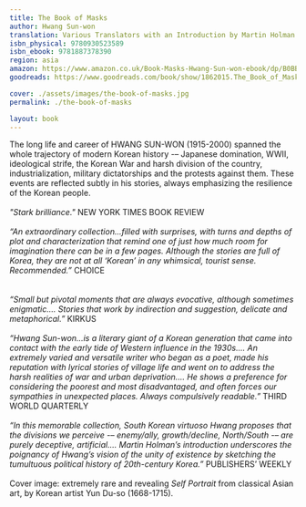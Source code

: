 ```yaml
---
title: The Book of Masks
author: Hwang Sun-won
translation: Various Translators with an Introduction by Martin Holman
isbn_physical: 9780930523589 
isbn_ebook: 9781887378390
region: asia
amazon: https://www.amazon.co.uk/Book-Masks-Hwang-Sun-won-ebook/dp/B0BBSPYCNN/ref=sr_1_1?crid=1I1RZ7B2A8KEN&keywords=hwang+sun-won+the+book+of+masks+ebook&qid=1662828868&s=digital-text&sprefix=hwang+sun-won+the+book+of+masks+ebook%2Cdigital-text%2C57&sr=1-1
goodreads: https://www.goodreads.com/book/show/1862015.The_Book_of_Masks

cover: ./assets/images/the-book-of-masks.jpg
permalink: ./the-book-of-masks

layout: book
---
```

The long life and career of HWANG SUN-WON (1915-2000) spanned the whole trajectory of modern Korean history -– Japanese domination, WWII, ideological strife, the Korean War and harsh division of the country, industrialization, military dictatorships and the protests against them. These events are reflected subtly in his stories, always emphasizing the resilience of the Korean people.
<br><br>
*"Stark brilliance."*  NEW YORK TIMES BOOK REVIEW
<br><br>
*“An extraordinary collection...filled with surprises, with turns and depths of plot and characterization that remind one of just how much room for imagination there can be in a few pages. Although the stories are full of Korea, they are not at all ‘Korean’ in any whimsical, tourist sense. Recommended.”*  CHOICE                     <br><br>                                                            
*“Small but pivotal moments that are always evocative, although sometimes enigmatic.... Stories that work by indirection and suggestion, delicate and metaphorical.”*
KIRKUS
<br><br>
*“Hwang Sun-won...is a literary giant of a Korean generation that came into contact with the early tide of Western influence in the 1930s.... An extremely varied and versatile writer who began as a poet, made his reputation with lyrical stories of village life and went on to address the harsh realities of war and urban deprivation.... He shows a preference for considering the poorest and most disadvantaged, and often forces our sympathies in unexpected places. Always compulsively readable.”* THIRD WORLD QUARTERLY
<br><br>
*“In this memorable collection, South Korean virtuoso Hwang proposes that the divisions we perceive -– enemy/ally, growth/decline, North/South -– are purely deceptive, artificial.... Martin Holman’s introduction underscores the poignancy of Hwang’s vision of the unity of existence by sketching the tumultuous political history of 20th-century Korea.”*    PUBLISHERS’ WEEKLY
<br><br>
Cover image: extremely rare and revealing *Self Portrait* from classical Asian art, by Korean artist Yun Du-so (1668-1715).
